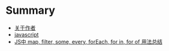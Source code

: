 # Summary

* [关于作者](README.md)
* [javascript]()
 * [JS中 map, filter, some, every, forEach, for in, for of 用法总结](js-array.md)

